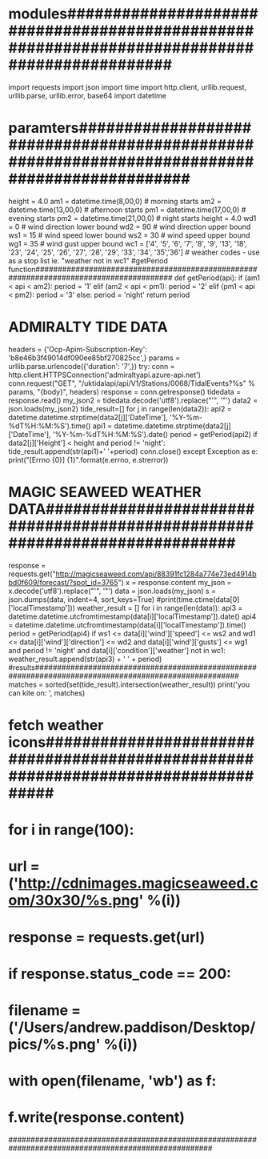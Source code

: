 # modules#############################################################################################
import requests
import json
import time
import http.client, urllib.request, urllib.parse, urllib.error, base64
import datetime
# paramters#############################################################################################
height = 4.0
am1 = datetime.time(8,00,0) # morning starts
am2 = datetime.time(13,00,0) # afternoon starts
pm1 = datetime.time(17,00,0) # evening starts
pm2 = datetime.time(21,00,0) # night starts
height = 4.0
wd1 = 0 # wind direction lower bound
wd2 = 90 # wind direction upper bound
ws1 = 15 # wind speed lower bound
ws2 = 30 # wind speed upper bound
wg1 = 35 # wind gust upper bound
wc1 = ['4', '5', '6', '7', '8', '9', '13', '18', '23', '24', '25', '26', '27', '28', '29', '33', '34', '35','36']  # weather codes - use as a stop list ie. "weather not in wc1"
#getPeriod function#######################################################################################
def getPeriod(api):
    if (am1 < api < am2):
        period = '1'
    elif (am2 < api < pm1):
        period = '2'
    elif (pm1 < api < pm2):
        period = '3'
    else:
        period = 'night'
    return period
# ADMIRALTY TIDE DATA ##################################################################################
headers = {'Ocp-Apim-Subscription-Key': 'b8e46b3f49014df090ee85bf270825cc',}
params = urllib.parse.urlencode({'duration': '7',})
try:
    conn = http.client.HTTPSConnection('admiraltyapi.azure-api.net')
    conn.request("GET", "/uktidalapi/api/V1/Stations/0068/TidalEvents?%s" % params, "{body}", headers)
    response = conn.getresponse()
    tidedata = response.read()
    my_json2 = tidedata.decode('utf8').replace("'", '"')
    data2 = json.loads(my_json2)
    tide_result=[]
    for j in range(len(data2)):
        api2 = datetime.datetime.strptime(data2[j]['DateTime'], '%Y-%m-%dT%H:%M:%S').time()
        api1 = datetime.datetime.strptime(data2[j]['DateTime'], '%Y-%m-%dT%H:%M:%S').date()
        period = getPeriod(api2)
        if data2[j]['Height'] < height and period != 'night':
            tide_result.append(str(api1)+' '+period)
    conn.close()
except Exception as e:
    print("[Errno {0}] {1}".format(e.errno, e.strerror))
# MAGIC SEAWEED WEATHER DATA###########################################################################
response = requests.get("http://magicseaweed.com/api/88391fc1284a774e73ed4914bbd0f609/forecast/?spot_id=3765")
x = response.content
my_json = x.decode('utf8').replace("'", '"')
data = json.loads(my_json)
s = json.dumps(data, indent=4, sort_keys=True)
#print(time.ctime(data[0]['localTimestamp']))
weather_result = []
for i in range(len(data)):
    api3 = datetime.datetime.utcfromtimestamp(data[i]['localTimestamp']).date()
    api4 = datetime.datetime.utcfromtimestamp(data[i]['localTimestamp']).time()
    period = getPeriod(api4)
    if ws1 <= data[i]['wind']['speed'] <= ws2 and wd1 <= data[i]['wind']['direction'] <= wd2 and data[i]['wind']['gusts'] <= wg1 and period != 'night' and data[i]['condition']['weather'] not in wc1:
        weather_result.append(str(api3) + ' ' + period)
#results######################################################################################################
matches = sorted(set(tide_result).intersection(weather_result))
print('you can kite on: ', matches)
# fetch weather icons##################################################################################
# for i in range(100):
#     url = ('http://cdnimages.magicseaweed.com/30x30/%s.png' %(i))
#     response = requests.get(url)
#     if response.status_code == 200:
#         filename = ('/Users/andrew.paddison/Desktop/pics/%s.png' %(i))
#         with open(filename, 'wb') as f:
#             f.write(response.content)
######################################################################################################






